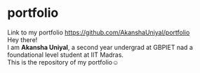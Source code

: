 # portfolio
Link to my portfolio
https://github.com/AkanshaUniyal/portfolio <br/>
Hey there! <br/>
I am **Akansha Uniyal**, a second year undergrad at GBPIET nad a foundational level student at IIT Madras.<br/> This is the repository of my portfolio☺️
